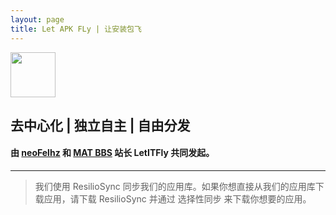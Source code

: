 ```yaml
---
layout: page
title: Let APK FLy | 让安装包飞
---
```


<img width="72px" src="data:image/svg+xml;base64,PHN2ZyBmaWxsPSIjMDAwMDAwIiBoZWlnaHQ9IjI0IiB2aWV3Qm94PSIwIDAgMjQgMjQiIHdpZHRoPSIyNCIgeG1sbnM9Imh0dHA6Ly93d3cudzMub3JnLzIwMDAvc3ZnIj4NCiAgICA8cGF0aCBkPSJNMCAwaDI0djI0SDB6IiBmaWxsPSJub25lIi8">

## 去中心化 | 独立自主 | 自由分发

#### 由 [neoFelhz](https://blog.nfz.moe) 和 [MAT BBS](https://mat.letitfly.me) 站长 LetITFly 共同发起。

------

> 我们使用 ResilioSync 同步我们的应用库。如果你想直接从我们的应用库下载应用，请下载 ResilioSync 并通过 选择性同步 来下载你想要的应用。
